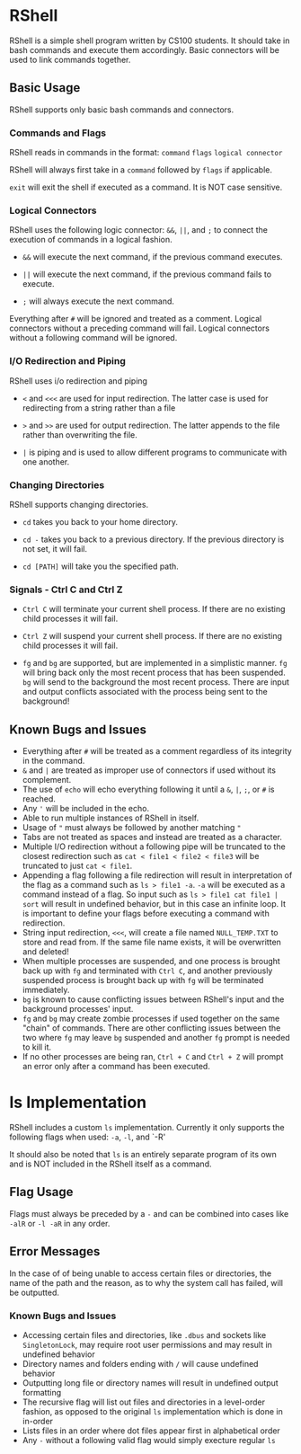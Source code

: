 # RShell

RShell is a simple shell program written by CS100 students. It should take in bash commands
and execute them accordingly. Basic connectors will be used to link commands together.

## Basic Usage

RShell supports only basic bash commands and connectors.

### Commands and Flags

RShell reads in commands in the format: `command` `flags` `logical connector`

RShell will always first take in a `command` followed by `flags` if applicable.

`exit` will exit the shell if executed as a command. It is NOT case sensitive.

### Logical Connectors

RShell uses the following logic connector: `&&`, `||`, and `;` to connect the execution of commands in a logical fashion.

- `&&` will execute the next command, if the previous command executes.

- `||` will execute the next command, if the previous command fails to execute.

- `;` will always execute the next command.

Everything after `#` will be ignored and treated as a comment. Logical connectors without a preceding command will fail. Logical connectors without a following command will be ignored.

### I/O Redirection and Piping

RShell uses i/o redirection and piping

- `<` and `<<<` are used for input redirection. The latter case is used for redirecting from a string rather than a file

- `>` and `>>` are used for output redirection. The latter appends to the file rather than overwriting the file.

- `|` is piping and is used to allow different programs to communicate with one another.

### Changing Directories

RShell supports changing directories.

- `cd` takes you back to your home directory.

- `cd -` takes you back to a previous directory. If the previous directory is not set, it will fail.

- `cd [PATH]` will take you the specified path.

### Signals - Ctrl C and Ctrl Z

- `Ctrl C` will terminate your current shell process. If there are no existing child processes it will fail.

- `Ctrl Z` will suspend your current shell process. If there are no existing child processes it will fail.

- `fg` and `bg` are supported, but are implemented in a simplistic manner. `fg` will bring back only the most recent process that has been suspended. `bg` will send to the background the most recent process. There are input and output conflicts associated with the process being sent to the background!

## Known Bugs and Issues

- Everything after `#` will be treated as a comment regardless of its integrity in the command.
- `&` and `|` are treated as improper use of connectors if used without its complement.
- The use of `echo` will echo everything following it until a `&`, `|`, `;`, or `#` is reached.
- Any `'` will be included in the echo.
- Able to run multiple instances of RShell in itself.
- Usage of `"` must always be followed by another matching `"`
- Tabs are not treated as spaces and instead are treated as a character.
- Multiple I/O redirection without a following pipe will be truncated to the closest redirection such as `cat < file1 < file2 < file3` will be truncated to just `cat < file1`.
- Appending a flag following a file redirection will result in interpretation of the flag as a command such as `ls > file1 -a`. `-a` will be executed as a command instead of a flag. So input such as `ls > file1 cat file1 | sort` will result in undefined behavior, but in this case an infinite loop. It is important to define your flags before executing a command with redirection.
- String input redirection, `<<<`, will create a file named `NULL_TEMP.TXT` to store and read from. If the same file name exists, it will be overwritten and deleted!
- When multiple processes are suspended, and one process is brought back up with `fg` and terminated with `Ctrl C`, and another previously suspended process is brought back up with `fg` will be terminated immediately.
- `bg` is known to cause conflicting issues between RShell's input and the background processes' input.
- `fg` and `bg` may create zombie processes if used together on the same "chain" of commands. There are other conflicting issues between the two where `fg` may leave `bg` suspended and another `fg` prompt is needed to kill it.
- If no other processes are being ran, `Ctrl + C` and `Ctrl + Z` will prompt an error only after a command has been executed.

# ls Implementation

RShell includes a custom `ls` implementation. Currently it only supports the following flags
when used: `-a`, `-l`, and `-R'

It should also be noted that `ls` is an entirely separate program of its own and is NOT included in
the RShell itself as a command.

## Flag Usage

Flags must always be preceded by a `-` and can be combined into cases like `-alR` or `-l -aR` in any
order.

## Error Messages

In the case of of being unable to access certain files or directories, the name of the path and the
reason, as to why the system call has failed, will be outputted.

### Known Bugs and Issues

- Accessing certain files and directories, like `.dbus` and sockets like `SingletonLock`, may require root user permissions and may result in undefined behavior
- Directory names and folders ending with `/` will cause undefined behavior
- Outputting long file or directory names will result in undefined output formatting
- The recursive flag will list out files and directories in a level-order fashion, as opposed to the original `ls` implementation which is done in in-order
- Lists files in an order where dot files appear first in alphabetical order
- Any `-` without a following valid flag would simply execture regular `ls`

